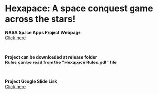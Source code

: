 # Hexapace: A space conquest game across the stars!

**NASA Space Apps Project Webpage** <br/>
[Click here](https://www.spaceappschallenge.org/nasa-space-apps-2024/find-a-team/hiberbol/?tab=project) <br/>

<br/>

**Project can be downloaded at release folder** <br/>
**Rules can be read from the "Hexapace Rules.pdf" file** <br/>

<br/>

**Project Google Slide Link** <br/>
[Click here](https://docs.google.com/presentation/d/1KUSD0z_4Knms5diX79tG5xRSwOgKJuasqCjawwk_1i4/edit?usp=sharing)
